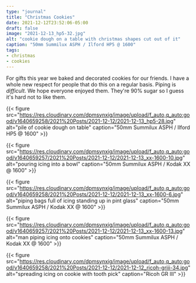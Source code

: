 ```yaml
---
type: "journal"
title: "Christmas Cookies"
date: 2021-12-12T23:52:06-05:00
draft: false
image: "2021-12-13_hp5-32.jpg"
alt: "cookie dough on a table with christmas shapes cut out of it"
caption: "50mm Summilux ASPH / Ilford HP5 @ 1600"
tags:
- christmas
- cookies
---
```


For gifts this year we baked and decorated cookies for our friends. I have a whole new respect for people that do this on a regular basis. Piping is _difficult_. We hope everyone enjoyed them. They're 90% sugar so I guess it's hard not to like them.

{{< figure src="https://res.cloudinary.com/dpmsynxig/image/upload/f_auto,q_auto:good/v1640659258/2021%20Posts/2021-12-12/2021-12-13_hp5-28.jpg" alt="pile of cookie dough on table" caption="50mm Summilux ASPH / Ilford HP5 @ 1600" >}}

{{< figure src="https://res.cloudinary.com/dpmsynxig/image/upload/f_auto,q_auto:good/v1640659257/2021%20Posts/2021-12-12/2021-12-13_xx-1600-10.jpg" alt="pouring icing into a bowl" caption="50mm Summilux ASPH / Kodak XX @ 1600" >}}

{{< figure src="https://res.cloudinary.com/dpmsynxig/image/upload/f_auto,q_auto:good/v1640659258/2021%20Posts/2021-12-12/2021-12-13_xx-1600-6.jpg" alt="piping bags full of icing standing up in pint glass" caption="50mm Summilux ASPH / Kodak XX @ 1600" >}}

{{< figure src="https://res.cloudinary.com/dpmsynxig/image/upload/f_auto,q_auto:good/v1640659257/2021%20Posts/2021-12-12/2021-12-13_xx-1600-13.jpg" alt="man piping icing onto cookies" caption="50mm Summilux ASPH / Kodak XX @ 1600" >}}

{{< figure src="https://res.cloudinary.com/dpmsynxig/image/upload/f_auto,q_auto:good/v1640659258/2021%20Posts/2021-12-12/2021-12-12_ricoh-griii-34.jpg" alt="spreading icing on cookie with tooth pick" caption="Ricoh GR III" >}}

